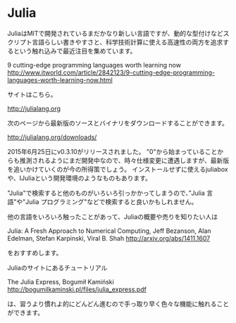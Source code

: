 # Julia

JuliaはMITで開発されているまだかなり新しい言語ですが、動的な型付けなどスクリプト言語らしい書きやすさと、科学技術計算に使える高速性の両方を追求するという触れ込みで最近注目を集めています。

9 cutting-edge programming languages worth learning now
http://www.itworld.com/article/2842123/9-cutting-edge-programming-languages-worth-learning-now.html

サイトはこちら。

http://julialang.org

次のページから最新版のソースとバイナリをダウンロードすることができます。

http://julialang.org/downloads/

2015年6月25日にv0.3.10がリリースされました。
"0"から始まっていることからも推測されるようにまだ開発中なので、時々仕様変更に遭遇しますが、最新版を追いかけていくのが今の所得策でしょう。
インストールせずに使えるjuliaboxや、IJuliaという開発環境のようなものもあります。

"Julia"で検索すると他のものがいろいろ引っかかってしまうので、”Julia 言語"や"Julia プログラミング"などで検索すると良いかもしれません。

他の言語をいろいろ触ったことがあって、Juliaの概要や売りを知りたい人は

Julia: A Fresh Approach to Numerical Computing,
Jeff Bezanson, Alan Edelman, Stefan Karpinski, Viral B. Shah
http://arxiv.org/abs/1411.1607

をおすすめします。

Juliaのサイトにあるチュートリアル

The Julia Express,
Bogumił Kamiński
http://bogumilkaminski.pl/files/julia_express.pdf

は、習うより慣れよ的にどんどん進むので手っ取り早く色々な機能に触れることができます。
